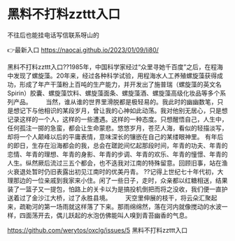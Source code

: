 # 黑料不打料zzttt入口
不往后也能挂电话写信联系呀山的

👉最新入口 https://naocai.github.io/2023/01/09/li80/

黑料不打料zzttt入口??1985年，中国科学家经过“众里寻她千百度”之后，在程海中发现了螺旋藻。20年来，经过各种科学试验，用程海水人工养殖螺旋藻获得成功，形成了年产干藻粉上百吨的生产能力，并开发出了施普瑞（螺旋藻的英文名Spirin）胶囊、螺旋藻饮料、螺旋藻面条、螺旋藻酒、螺旋藻高级化妆品等多个系列产品。
　　当然，谁从谁的世界里滑脱都是极轻易的。我此时的幽幽数笔，只是想记下与他相识的某段岁月，曾让我的心神如此动荡。我对他别无居心，只是想记录这样的一个人，这样的一些遭遇。这样的一种态度。只想醒悟自己，人生中，任何孤注一掷的急蛮，都会让生命蒙悲。悠悠岁月，苍茫人海，看似的轻描淡写，却将一个人颠峰以后的平庸表情，意味深长的镶嵌在自己的某缕眼神里。
有年后的即日，生存在沿海都会的我，总会在蹉跎间忆起那段时间，年青的功夫、年青的恋情、年青的理想、年青的身影、年青的步调、年青的欢乐、年青的憧憬、年青的人生。纵然厥后流过三五个都会，也不迭我对江南的特殊留意。回顾旧事，站在渔火衰退处暂时仍旧表露出初见江南时的优美丹青。
??记得上世纪七十年代初，大理那边的一位亲戚到我家来小住。闲了一些日子，走时，众亲都以红糖相送，结果装了一篮子又一提包，怕路上的关卡以为是搞投机倒把而将之没收，我们便一直护送着过了金沙江大桥，过了永胜县境。
　　天空里伸展的枝干，将云朵汇聚起来，疏勒河的第一场雨就这样落了下来。那雨绵绵然，落在河内就像搅动的水波一样，四面荡开去，偶儿跃起的水泡仿佛能叫人嗅到青苔幽香的气息。

https://github.com/werytos/oxclg/issues/5
黑料不打料zzttt入口
